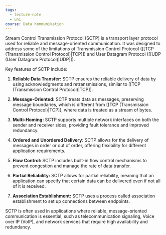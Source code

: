 ```yaml
---
tags:
  - lecture-note
  - uni
course: Data Kommunikation
---
```

Stream Control Transmission Protocol (SCTP) is a transport layer protocol used for reliable and message-oriented communication. It was designed to address some of the limitations of Transmission Control Protocol ([[TCP (Transmission Control Protocol)|TCP]]) and User Datagram Protocol ([[UDP (User Datagram Protocol)|UDP]]).

Key features of SCTP include:

1. **Reliable Data Transfer:** SCTP ensures the reliable delivery of data by using acknowledgments and retransmissions, similar to [[TCP (Transmission Control Protocol)|TCP]].
    
2. **Message-Oriented:** SCTP treats data as messages, preserving message boundaries, which is different from [[TCP (Transmission Control Protocol)|TCP]], where data is treated as a stream of bytes.
    
3. **Multi-Homing:** SCTP supports multiple network interfaces on both the sender and receiver sides, providing fault tolerance and improved redundancy.
    
4. **Ordered and Unordered Delivery:** SCTP allows for the delivery of messages in order or out of order, offering flexibility for different application requirements.
    
5. **Flow Control:** SCTP includes built-in flow control mechanisms to prevent congestion and manage the rate of data transfer.
    
6. **Partial Reliability:** SCTP allows for partial reliability, meaning that an application can specify that certain data can be delivered even if not all of it is received.
    
7. **Association Establishment:** SCTP uses a process called association establishment to set up connections between endpoints.
    

SCTP is often used in applications where reliable, message-oriented communication is essential, such as telecommunication signaling, Voice over IP (VoIP), and network services that require high availability and redundancy.
